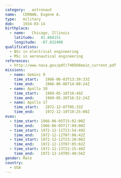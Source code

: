 ```yaml
---
category:	astronaut
name:	CERNAN, Eugene A.
type:	military
dob:	1934-03-14
birthplace:
  - name:	Chicago, Illinois
    latitude:	41.884151
    longitude:	-87.632408
qualifications:
  - BSc in electrical engineering
  - MSc in aeronautical engineering
references:
  - http://www.nasa.gov/pdf/740566main_current.pdf
missions:
  - name: Gemini 9
    time_start:   1966-06-03T13:39:33Z
    time_end:     1966-06-06T14:00:24Z
  - name: Apollo 10
    time_start:   1969-05-18T16:49Z
    time_end:     1969-05-26T16:52:24Z
  - name: Apollo 17
    time_start:   1972-12-07T05:33Z
    time_end:     1972-12-19T19:25:00Z
evas:
  - time_start: 1966-06-05T15:02:00Z
    time_end:   1966-06-05T17:09:00Z
  - time_start: 1972-12-11T23:54:49Z
    time_end:   1972-12-12T07:06:42Z
  - time_start: 1972-12-12T23:28:06Z
    time_end:   1972-12-13T07:05:02Z
  - time_start: 1972-12-13T22:25:48Z
    time_end:   1972-12-14T05:40:56Z
gender:	Male
country:
  - USA
---
```

